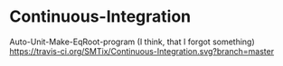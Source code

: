 # Continuous-Integration
Auto-Unit-Make-EqRoot-program (I think, that I forgot something) 
https://travis-ci.org/SMTix/Continuous-Integration.svg?branch=master

